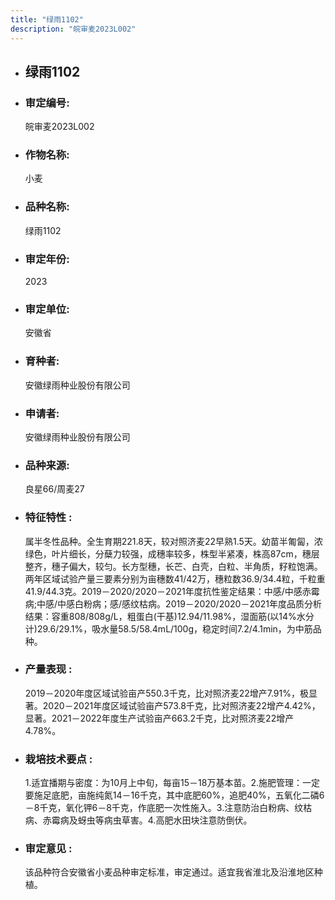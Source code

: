 ```yaml
---
title: "绿雨1102"
description: "皖审麦2023L002"
---
```

* ## 绿雨1102
* ###  审定编号:  
   皖审麦2023L002

*  ### 作物名称:  
   小麦

*   ###  品种名称: 
    绿雨1102

*   ### 审定年份: 
    2023

*   ### 审定单位:  
    安徽省

*   ### 育种者:  
    安徽绿雨种业股份有限公司

*   ### 申请者:  
    安徽绿雨种业股份有限公司

*   ### 品种来源:  
    良星66/周麦27

*   ### 特征特性 : 
    属半冬性品种。全生育期221.8天，较对照济麦22早熟1.5天。幼苗半匍匐，浓绿色，叶片细长，分蘖力较强，成穗率较多，株型半紧凑，株高87cm，穗层整齐，穗子偏大，较匀。长方型穗，长芒、白壳，白粒、半角质，籽粒饱满。两年区域试验产量三要素分别为亩穗数41/42万，穗粒数36.9/34.4粒，千粒重41.9/44.3克。2019－2020/2020－2021年度抗性鉴定结果：中感/中感赤霉病;中感/中感白粉病；感/感纹枯病。2019－2020/2020－2021年度品质分析结果：容重808/808g/L，粗蛋白(干基)12.94/11.98%，湿面筋(以14%水分计)29.6/29.1%，吸水量58.5/58.4mL/100g，稳定时间7.2/4.1min，为中筋品种。

*   ### 产量表现 : 
    2019－2020年度区域试验亩产550.3千克，比对照济麦22增产7.91%，极显著。2020－2021年度区域试验亩产573.8千克，比对照济麦22增产4.42%，显著。2021－2022年度生产试验亩产663.2千克，比对照济麦22增产4.78%。

*   ### 栽培技术要点 : 
    1.适宜播期与密度：为10月上中旬，每亩15－18万基本苗。2.施肥管理：一定要施足底肥，亩施纯氮14－16千克，其中底肥60%，追肥40%，五氧化二磷6－8千克，氧化钾6－8千克，作底肥一次性施入。3.注意防治白粉病、纹枯病、赤霉病及蚜虫等病虫草害。4.高肥水田块注意防倒伏。

*   ### 审定意见 : 
    该品种符合安徽省小麦品种审定标准，审定通过。适宜我省淮北及沿淮地区种植。

